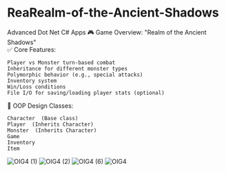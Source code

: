# ReaRealm-of-the-Ancient-Shadows
Advanced Dot Net C# Apps
🎮 Game Overview: "Realm of the Ancient Shadows"  
✅ Core Features: 

    Player vs Monster turn-based combat
    Inheritance for different monster types
    Polymorphic behavior (e.g., special attacks)
    Inventory system
    Win/Loss conditions
    File I/O for saving/loading player stats (optional)
     

🧱 OOP Design 
Classes: 

    Character  (Base class) 
    Player  (Inherits Character) 
    Monster  (Inherits Character) 
    Game 
    Inventory 
    Item 
     
![OIG4 (1)](https://github.com/user-attachments/assets/449e8b06-914f-4d33-86fd-13fd5b66d95e)
![OIG4 (2)](https://github.com/user-attachments/assets/3e9d2c91-78ec-46d1-a656-98a7df574b19)
![OIG4 (6)](https://github.com/user-attachments/assets/65649d74-52f9-489d-8f81-db310e78d602)
![OIG4](https://github.com/user-attachments/assets/84dbfaf2-dc46-4ca3-a0c3-2a686f46dd8a)
